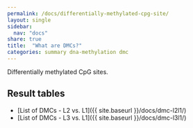 ```yaml
---
permalink: /docs/differentially-methylated-cpg-site/
layout: single
sidebar:
  nav: "docs"
share: true
title:  "What are DMCs?"
categories: summary dna-methylation dmc
---
```

Differentially methylated CpG sites.

## Result tables
- [List of DMCs - L2 vs. L1]({{ site.baseurl }}/docs/dmc-l2l1/)
- [List of DMCs - L3 vs. L1]({{ site.baseurl }}/docs/dmc-l3l1/)
